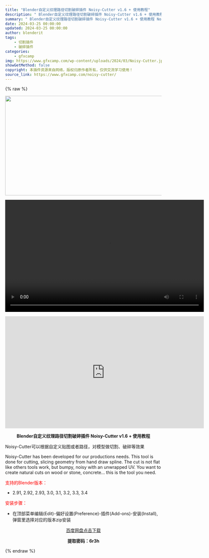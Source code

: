 ```yaml
---
title: "Blender自定义纹理路径切割破碎插件 Noisy-Cutter v1.6 + 使用教程"
description: "﻿ Blender自定义纹理路径切割破碎插件 Noisy-Cutter v1.6 + 使用教程 Noisy-Cutter可以根据自定义贴图或者路径，对模型做切割、破碎等效果 Noisy-Cutter ..."
summary: "﻿ Blender自定义纹理路径切割破碎插件 Noisy-Cutter v1.6 + 使用教程 Noisy-Cutter可以根据自定义贴图或者路径，对模型做切割、破碎等效果 Noisy-Cutter ..."
date: 2024-03-25 00:00:00
updated: 2024-03-25 00:00:00
author: blenderit
tags: 
    - 切割插件
    - 破碎插件
categories:
    - gfxcamp
img: https://www.gfxcamp.com/wp-content/uploads/2024/03/Noisy-Cutter.jpg
showGetMethod: false
copyright: 本插件资源来自网络，版权归原作者所有，仅供交流学习使用！
source_link: https://www.gfxcamp.com/noisy-cutter/
---
```


{% raw %}
<div><p><img decoding="async" class="aligncenter size-full wp-image-120365" src="https://www.gfxcamp.com/wp-content/uploads/2024/03/Noisy-Cutter.jpg" data-src="https://www.gfxcamp.com/wp-content/uploads/2024/03/Noisy-Cutter.jpg" alt="" width="640" height="320" data-srcset="https://www.gfxcamp.com/wp-content/uploads/2024/03/Noisy-Cutter.jpg 640w, https://www.gfxcamp.com/wp-content/uploads/2024/03/Noisy-Cutter-150x75.jpg 150w" data-sizes="(max-width: 640px) 100vw, 640px"><br>
</p><center><div style="width: 640px;" class="wp-video"><!--[if lt IE 9]><script>document.createElement('video');</script><![endif]-->
<video class="wp-video-shortcode" id="video-120364-1" width="640" height="360" preload="true" controls="controls"><source type="video/mp4" src="http://cloud.video.taobao.com/play/u/null/p/1/e/6/t/1/454989550475.mp4?_=1"></source><a href="http://cloud.video.taobao.com/play/u/null/p/1/e/6/t/1/454989550475.mp4">http://cloud.video.taobao.com/play/u/null/p/1/e/6/t/1/454989550475.mp4</a></video></div></center><p style="text-align: center;"><iframe loading="lazy" src="https://player.youku.com/embed/XNjM4MzI5ODk2MA==" width="640" height="360" frameborder="0" allowfullscreen="allowfullscreen" data-mce-fragment="1"><span data-mce-type="bookmark" style="display: inline-block; width: 0px; overflow: hidden; line-height: 0;" class="mce_SELRES_start">﻿</span></iframe></p><p style="text-align: center;"><strong>Blender自定义纹理路径切割破碎插件 Noisy-Cutter v1.6 + 使用教程</strong></p><p>Noisy-Cutter可以根据自定义贴图或者路径，对模型做切割、破碎等效果</p><p>Noisy-Cutter has been developed for our productions needs. This tool is done for cutting, slicing geometry from hand draw spline. The cut is not flat like others tools work, but bumpy, noisy with an unwrapped UV. You want to create natural cuts on wood or stone, concrete… this is the tool you need.</p><p style="text-align: left;"><span style="color: #ff0000;">支持的Blender版本：</span></p><ul>
<li style="text-align: left;">2.91, 2.92, 2.93, 3.0, 3.1, 3.2, 3.3, 3.4</li>
</ul><p><span style="color: #ff0000;">安装步骤：</span></p><ul>
<li>在顶部菜单编辑(Edit)-偏好设置(Preference)-插件(Add-ons)-安装(Install),弹窗里选择对应的版本zip安装</li>
</ul><p style="text-align: center;"><a class="maxbutton-3 maxbutton maxbutton-baidu" target="_blank" rel="noopener" href="https://pan.baidu.com/s/1Vi0Re54HLteSIAzE1nfuww?pwd=6r3h"><span class="mb-text">百度网盘点击下载</span></a></p><p style="text-align: center;"><strong>提取密码：6r3h</strong></p></div>
<div style="display: none">gfxcamp</div>
{% endraw %}